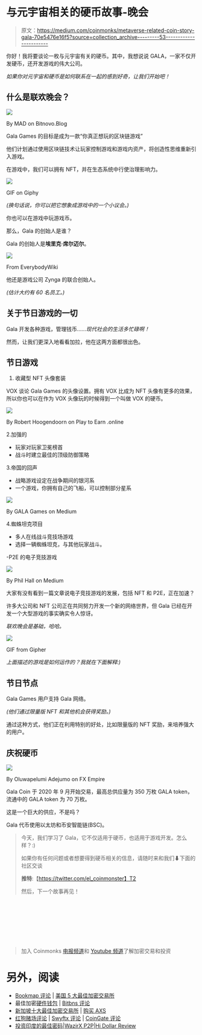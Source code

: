 # 与元宇宙相关的硬币故事-晚会

> 原文：<https://medium.com/coinmonks/metaverse-related-coin-story-gala-70e5476e16f5?source=collection_archive---------53----------------------->

你好！我将要谈论一枚与元宇宙有关的硬币。其中，我想说说 GALA，一家不仅开发硬币，还开发游戏的伟大公司。

*如果你对元宇宙和硬币是如何联系在一起的感到好奇，让我们开始吧！*

## 什么是联欢晚会？

![](img/1b28e5bebcea5a7425865ae095e70cba.png)

By MAD on Bitnovo.Blog

Gala Games 的目标是成为一款“你真正想玩的区块链游戏”

他们计划通过使用区块链技术让玩家控制游戏和游戏内资产，将创造性思维重新引入游戏。

在游戏中，我们可以拥有 NFT，并在生态系统中行使治理影响力。

![](img/12968bece9683e3bf4732e2d828888ed.png)

GIF on Giphy

*(换句话说，你可以把它想象成游戏中的一个小议会。)*

你也可以在游戏中玩游戏币。

那么，Gala 的创始人是谁？

Gala 的创始人是**埃里克·席尔迈尔**。

![](img/d5b33e0841d4c87b906cff73036558df.png)

From EverybodyWiki

他还是游戏公司 Zynga 的联合创始人。

*(估计大约有 60 名员工。)*

## 关于节日游戏的一切

Gala 开发各种游戏，管理钱币……*现代社会的生活多忙碌啊！*

然而，让我们更深入地看看加拉，他在这两方面都很出色。

## 节日游戏

1.  收藏型 NFT 头像套装

VOX 谈论 Gala Games 的头像设置。拥有 VOX 比成为 NFT 头像有更多的效果，所以你也可以在作为 VOX 头像玩的时候得到一个叫做 VOX 的硬币。

![](img/f536b62b14f91d0049740e06cdc527d9.png)

By Robert Hoogendoorn on Play to Earn .online

2.加强的

*   玩家对玩家卫冕榜首
*   战斗时建立最佳的顶级防御策略

3.帝国的回声

*   战略游戏设定在战争期间的银河系
*   一个游戏，你拥有自己的飞船，可以控制部分星系

![](img/59dd68227596b2b4905f9d641993e6bd.png)

By GALA Games on Medium

4.蜘蛛坦克项目

*   多人在线战斗竞技场游戏
*   选择一辆蜘蛛坦克，与其他玩家战斗。

-P2E 的电子竞技游戏

![](img/bf7b737f738f4cd84a8c5920820242c0.png)

By Phil Hall on Medium

大家有没有看到一篇文章说电子竞技游戏的发展，包括 NFT 和 P2E，正在加速？

许多大公司和 NFT 公司正在共同努力开发一个新的网络世界，但 Gala 已经在开发一个大型游戏的事实确实令人惊讶。

*联欢晚会是基础，哈哈。*

![](img/8c43aa277a167b84da255bdf5c3531aa.png)

GIF from Gipher

*上面描述的游戏是如何运作的？我就在下面解释:)*

## 节日节点

Gala Games 用户支持 Gala 网络。

*(他们通过限量版 NFT 和其他机会获得奖励。)*

通过这种方式，他们正在利用特别的好处，比如限量版的 NFT 奖励，来培养强大的用户。

## 庆祝硬币

![](img/0c0986b2c7c9c3395b234edf51d05f98.png)

By Oluwapelumi Adejumo on FX Empire

Gala Coin 于 2020 年 9 月开始交易，最高总供应量为 350 万枚 GALA token，流通中的 GALA token 为 70 万枚。

这是一个巨大的供应，不是吗？​

Gala 代币使用以太坊和币安智能链(BSC)。

> 今天，我们学习了 Gala，它不仅适用于硬币，也适用于游戏开发。怎么样？:)
> 
> 如果你有任何问题或者想要得到硬币相关的信息，请随时来和我们⬇下面的社区交谈
> 
> **推特**:【https://twitter.com/el_coinmonster】T2
> 
> 然后，下一个故事再见！​

​

​

​

​

> 加入 Coinmonks [电报频道](https://t.me/coincodecap)和 [Youtube 频道](https://www.youtube.com/c/coinmonks/videos)了解加密交易和投资

# 另外，阅读

*   [Bookmap 评论](https://coincodecap.com/bookmap-review-2021-best-trading-software) | [美国 5 大最佳加密交易所](https://coincodecap.com/crypto-exchange-usa)
*   最佳加密[硬件钱包](/coinmonks/hardware-wallets-dfa1211730c6) | [Bitbns 评论](/coinmonks/bitbns-review-38256a07e161)
*   [新加坡十大最佳加密交易所](https://coincodecap.com/crypto-exchange-in-singapore) | [购买 AXS](https://coincodecap.com/buy-axs-token)
*   [红狗赌场评论](https://coincodecap.com/red-dog-casino-review) | [Swyftx 评论](https://coincodecap.com/swyftx-review) | [CoinGate 评论](https://coincodecap.com/coingate-review)
*   [投资印度的最佳密码](https://coincodecap.com/best-crypto-to-invest-in-india-in-2021)|[WazirX P2P](https://coincodecap.com/wazirx-p2p)|[Hi Dollar Review](https://coincodecap.com/hi-dollar-review)

​

​